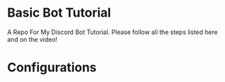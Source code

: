 <!DOCTYPE html>
<html>
<body>

<h1>Basic Bot Tutorial</h1>

<p>A Repo For My Discord Bot Tutorial. Please follow all the steps listed here and on the video!</p>

<h1>Configurations</h1>

</body>
</html>
